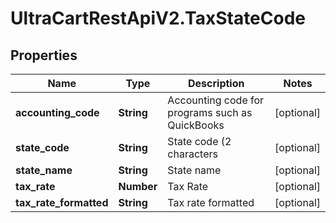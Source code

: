 # UltraCartRestApiV2.TaxStateCode

## Properties

Name | Type | Description | Notes
------------ | ------------- | ------------- | -------------
**accounting_code** | **String** | Accounting code for programs such as QuickBooks | [optional] 
**state_code** | **String** | State code (2 characters | [optional] 
**state_name** | **String** | State name | [optional] 
**tax_rate** | **Number** | Tax Rate | [optional] 
**tax_rate_formatted** | **String** | Tax rate formatted | [optional] 



